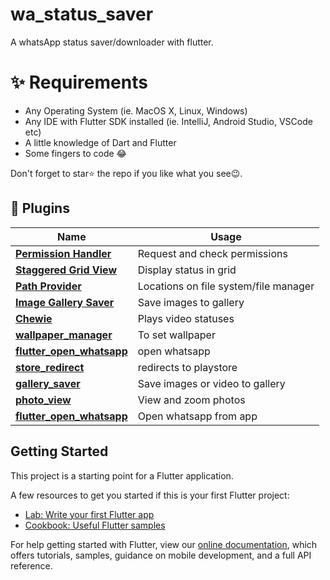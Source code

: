 # wa_status_saver

A whatsApp status saver/downloader with flutter.



# ✨ Requirements
- Any Operating System (ie. MacOS X, Linux, Windows)
- Any IDE with Flutter SDK installed (ie. IntelliJ, Android Studio, VSCode etc)
- A little knowledge of Dart and Flutter
- Some fingers to code 😂


Don't forget to star⭐ the repo if you like what you see😉.

## 🔌 Plugins
| Name | Usage |
|------|-------|
|[**Permission Handler**](https://pub.dev/packages/permission_handler)| Request and check permissions|
|[**Staggered Grid View**](https://pub.dev/packages/flutter_staggered_grid_view)| Display status in grid|
|[**Path Provider**](https://pub.dev/packages/path_provider)| Locations on file system/file manager|
|[**Image Gallery Saver**](https://pub.dev/packages/image_gallery_saver)| Save images to gallery|
|[**Chewie**](https://pub.dev/packages/Chewie)| Plays video statuses|
|[**wallpaper_manager**](https://pub.dev/packages/wallpaper_manager)| To set wallpaper|
|[**flutter_open_whatsapp**](https://pub.dev/packages/flutter_open_whatsapp)| open whatsapp|
|[**store_redirect**](https://pub.dev/packages/store_redirect)|redirects to playstore|
|[**gallery_saver**](https://pub.dev/packages/gallery_saver)|Save images or video to gallery|
|[**photo_view**](https://pub.dev/packages/photo_view)| View and zoom photos|
|[**flutter_open_whatsapp**](https://pub.dev/packages/flutter_open_whatsapp)| Open whatsapp from app|



## Getting Started

This project is a starting point for a Flutter application.

A few resources to get you started if this is your first Flutter project:

- [Lab: Write your first Flutter app](https://flutter.dev/docs/get-started/codelab)
- [Cookbook: Useful Flutter samples](https://flutter.dev/docs/cookbook)

For help getting started with Flutter, view our
[online documentation](https://flutter.dev/docs), which offers tutorials,
samples, guidance on mobile development, and a full API reference.
